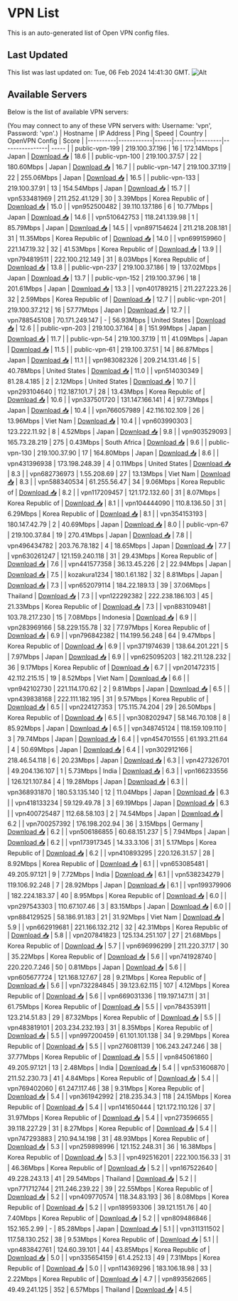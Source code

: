 # VPN List

This is an auto-generated list of Open VPN config files.

## Last Updated

This list was last updated on: Tue, 06 Feb 2024 14:41:30 GMT.
![Alt](https://repobeats.axiom.co/api/embed/186b98318ef1479477931607c1ad7d823f12451f.svg "Repobeats analytics image")

## Available Servers

Below is the list of available VPN servers:

(You may connect to any of these VPN servers with: Username: 'vpn', Password: 'vpn'.)
| Hostname | IP Address | Ping | Speed | Country | OpenVPN Config | Score |
|----------|------------|------|-------|---------|----------------| ----- |
| public-vpn-199 | 219.100.37.196 | 16 | 172.14Mbps | Japan | [Download 📥](./configs/server_0_JP.ovpn) | 18.6 |
| public-vpn-100 | 219.100.37.57 | 22 | 180.60Mbps | Japan | [Download 📥](./configs/server_1_JP.ovpn) | 16.7 |
| public-vpn-147 | 219.100.37.119 | 22 | 255.06Mbps | Japan | [Download 📥](./configs/server_2_JP.ovpn) | 16.5 |
| public-vpn-133 | 219.100.37.91 | 13 | 154.54Mbps | Japan | [Download 📥](./configs/server_3_JP.ovpn) | 15.7 |
| vpn533481969 | 211.252.41.129 | 30 | 3.39Mbps | Korea Republic of | [Download 📥](./configs/server_4_KR.ovpn) | 15.0 |
| vpn952500482 | 39.110.137.186 | 6 | 10.77Mbps | Japan | [Download 📥](./configs/server_5_JP.ovpn) | 14.6 |
| vpn510642753 | 118.241.139.98 | 1 | 85.79Mbps | Japan | [Download 📥](./configs/server_6_JP.ovpn) | 14.5 |
| vpn897154624 | 211.218.208.181 | 31 | 11.35Mbps | Korea Republic of | [Download 📥](./configs/server_7_KR.ovpn) | 14.0 |
| vpn699159960 | 221.147.19.32 | 32 | 41.53Mbps | Korea Republic of | [Download 📥](./configs/server_8_KR.ovpn) | 13.9 |
| vpn794819511 | 222.100.212.149 | 31 | 8.03Mbps | Korea Republic of | [Download 📥](./configs/server_9_KR.ovpn) | 13.8 |
| public-vpn-237 | 219.100.37.186 | 19 | 137.02Mbps | Japan | [Download 📥](./configs/server_10_JP.ovpn) | 13.7 |
| public-vpn-152 | 219.100.37.96 | 18 | 201.61Mbps | Japan | [Download 📥](./configs/server_11_JP.ovpn) | 13.3 |
| vpn401789215 | 211.227.223.26 | 32 | 2.59Mbps | Korea Republic of | [Download 📥](./configs/server_12_KR.ovpn) | 12.7 |
| public-vpn-201 | 219.100.37.212 | 16 | 57.77Mbps | Japan | [Download 📥](./configs/server_13_JP.ovpn) | 12.7 |
| vpn788545108 | 70.171.249.147 | - | 56.93Mbps | United States | [Download 📥](./configs/server_14_US.ovpn) | 12.6 |
| public-vpn-203 | 219.100.37.164 | 8 | 151.99Mbps | Japan | [Download 📥](./configs/server_15_JP.ovpn) | 11.7 |
| public-vpn-54 | 219.100.37.19 | 11 | 41.09Mbps | Japan | [Download 📥](./configs/server_16_JP.ovpn) | 11.5 |
| public-vpn-61 | 219.100.37.51 | 14 | 86.87Mbps | Japan | [Download 📥](./configs/server_17_JP.ovpn) | 11.1 |
| vpn983082326 | 209.214.131.46 | 5 | 40.78Mbps | United States | [Download 📥](./configs/server_18_US.ovpn) | 11.0 |
| vpn514030349 | 81.28.4.185 | 2 | 2.12Mbps | United States | [Download 📥](./configs/server_19_US.ovpn) | 10.7 |
| vpn293104640 | 112.187.101.7 | 28 | 13.43Mbps | Korea Republic of | [Download 📥](./configs/server_20_KR.ovpn) | 10.6 |
| vpn337501720 | 131.147.166.141 | 4 | 97.73Mbps | Japan | [Download 📥](./configs/server_21_JP.ovpn) | 10.4 |
| vpn766057989 | 42.116.102.109 | 26 | 13.96Mbps | Viet Nam | [Download 📥](./configs/server_22_VN.ovpn) | 10.4 |
| vpn603990303 | 123.222.11.92 | 8 | 4.52Mbps | Japan | [Download 📥](./configs/server_23_JP.ovpn) | 9.8 |
| vpn903529093 | 165.73.28.219 | 275 | 0.43Mbps | South Africa | [Download 📥](./configs/server_24_ZA.ovpn) | 9.6 |
| public-vpn-130 | 219.100.37.90 | 17 | 164.80Mbps | Japan | [Download 📥](./configs/server_25_JP.ovpn) | 8.6 |
| vpn431396938 | 173.198.248.39 | 4 | 0.11Mbps | United States | [Download 📥](./configs/server_26_US.ovpn) | 8.3 |
| vpn682736973 | 1.55.208.69 | 27 | 13.13Mbps | Viet Nam | [Download 📥](./configs/server_27_VN.ovpn) | 8.3 |
| vpn588340534 | 61.255.56.47 | 34 | 9.06Mbps | Korea Republic of | [Download 📥](./configs/server_28_KR.ovpn) | 8.2 |
| vpn117209457 | 121.172.132.60 | 31 | 8.07Mbps | Korea Republic of | [Download 📥](./configs/server_29_KR.ovpn) | 8.1 |
| vpn104444090 | 110.8.136.50 | 31 | 6.29Mbps | Korea Republic of | [Download 📥](./configs/server_30_KR.ovpn) | 8.1 |
| vpn354153193 | 180.147.42.79 | 2 | 40.69Mbps | Japan | [Download 📥](./configs/server_31_JP.ovpn) | 8.0 |
| public-vpn-67 | 219.100.37.84 | 19 | 270.41Mbps | Japan | [Download 📥](./configs/server_32_JP.ovpn) | 7.8 |
| vpn496434782 | 203.76.78.182 | 4 | 18.65Mbps | Japan | [Download 📥](./configs/server_33_JP.ovpn) | 7.7 |
| vpn630261247 | 121.159.240.118 | 31 | 29.43Mbps | Korea Republic of | [Download 📥](./configs/server_34_KR.ovpn) | 7.6 |
| vpn441577358 | 36.13.45.226 | 2 | 22.94Mbps | Japan | [Download 📥](./configs/server_35_JP.ovpn) | 7.5 |
| kozakura1234 | 180.1.61.182 | 32 | 8.81Mbps | Japan | [Download 📥](./configs/server_36_JP.ovpn) | 7.3 |
| vpn652079114 | 184.22.189.13 | 39 | 37.06Mbps | Thailand | [Download 📥](./configs/server_37_TH.ovpn) | 7.3 |
| vpn122292382 | 222.238.186.103 | 45 | 21.33Mbps | Korea Republic of | [Download 📥](./configs/server_38_KR.ovpn) | 7.3 |
| vpn883109481 | 103.78.217.230 | 15 | 7.08Mbps | Indonesia | [Download 📥](./configs/server_39_ID.ovpn) | 6.9 |
| vpn283969166 | 58.229.155.78 | 32 | 77.97Mbps | Korea Republic of | [Download 📥](./configs/server_40_KR.ovpn) | 6.9 |
| vpn796842382 | 114.199.56.248 | 64 | 9.47Mbps | Korea Republic of | [Download 📥](./configs/server_41_KR.ovpn) | 6.9 |
| vpn371974639 | 138.64.201.221 | 5 | 7.97Mbps | Japan | [Download 📥](./configs/server_42_JP.ovpn) | 6.9 |
| vpn625095203 | 182.211.128.232 | 36 | 9.17Mbps | Korea Republic of | [Download 📥](./configs/server_43_KR.ovpn) | 6.7 |
| vpn201472315 | 42.112.215.15 | 19 | 8.52Mbps | Viet Nam | [Download 📥](./configs/server_44_VN.ovpn) | 6.6 |
| vpn942102730 | 221.114.170.62 | 2 | 9.81Mbps | Japan | [Download 📥](./configs/server_45_JP.ovpn) | 6.5 |
| vpn439838168 | 222.111.182.195 | 31 | 9.57Mbps | Korea Republic of | [Download 📥](./configs/server_46_KR.ovpn) | 6.5 |
| vpn224127353 | 175.115.74.204 | 29 | 26.50Mbps | Korea Republic of | [Download 📥](./configs/server_47_KR.ovpn) | 6.5 |
| vpn308202947 | 58.146.70.108 | 8 | 85.92Mbps | Japan | [Download 📥](./configs/server_48_JP.ovpn) | 6.5 |
| vpn348745124 | 118.159.109.110 | 3 | 79.74Mbps | Japan | [Download 📥](./configs/server_49_JP.ovpn) | 6.4 |
| vpn454701555 | 61.193.211.64 | 4 | 50.69Mbps | Japan | [Download 📥](./configs/server_50_JP.ovpn) | 6.4 |
| vpn302912166 | 218.46.54.118 | 6 | 20.23Mbps | Japan | [Download 📥](./configs/server_51_JP.ovpn) | 6.3 |
| vpn427326701 | 49.204.136.107 | 1 | 5.73Mbps | India | [Download 📥](./configs/server_52_IN.ovpn) | 6.3 |
| vpn166233556 | 126.121.107.84 | 4 | 19.28Mbps | Japan | [Download 📥](./configs/server_53_JP.ovpn) | 6.3 |
| vpn368931870 | 180.53.135.140 | 12 | 11.04Mbps | Japan | [Download 📥](./configs/server_54_JP.ovpn) | 6.3 |
| vpn418133234 | 59.129.49.78 | 3 | 69.19Mbps | Japan | [Download 📥](./configs/server_55_JP.ovpn) | 6.3 |
| vpn400725487 | 112.68.58.103 | 2 | 74.54Mbps | Japan | [Download 📥](./configs/server_56_JP.ovpn) | 6.2 |
| vpn700257392 | 176.198.202.94 | 36 | 3.15Mbps | Germany | [Download 📥](./configs/server_57_DE.ovpn) | 6.2 |
| vpn506186855 | 60.68.151.237 | 5 | 7.94Mbps | Japan | [Download 📥](./configs/server_58_JP.ovpn) | 6.2 |
| vpn173917345 | 14.33.3.106 | 31 | 5.17Mbps | Korea Republic of | [Download 📥](./configs/server_59_KR.ovpn) | 6.2 |
| vpn410893295 | 220.126.31.57 | 28 | 8.92Mbps | Korea Republic of | [Download 📥](./configs/server_60_KR.ovpn) | 6.1 |
| vpn653085481 | 49.205.97.121 | 9 | 7.72Mbps | India | [Download 📥](./configs/server_61_IN.ovpn) | 6.1 |
| vpn538234279 | 119.106.92.248 | 7 | 28.92Mbps | Japan | [Download 📥](./configs/server_62_JP.ovpn) | 6.1 |
| vpn199379906 | 182.224.183.37 | 40 | 8.95Mbps | Korea Republic of | [Download 📥](./configs/server_63_KR.ovpn) | 6.0 |
| vpn297543303 | 110.67.107.46 | 3 | 83.15Mbps | Japan | [Download 📥](./configs/server_64_JP.ovpn) | 6.0 |
| vpn884129525 | 58.186.91.183 | 21 | 31.92Mbps | Viet Nam | [Download 📥](./configs/server_65_VN.ovpn) | 5.9 |
| vpn662919681 | 221.166.132.212 | 32 | 42.31Mbps | Korea Republic of | [Download 📥](./configs/server_66_KR.ovpn) | 5.8 |
| vpn207841823 | 125.134.251.107 | 27 | 21.68Mbps | Korea Republic of | [Download 📥](./configs/server_67_KR.ovpn) | 5.7 |
| vpn696996299 | 211.220.37.17 | 30 | 35.22Mbps | Korea Republic of | [Download 📥](./configs/server_68_KR.ovpn) | 5.6 |
| vpn741928740 | 220.220.7.246 | 50 | 0.81Mbps | Japan | [Download 📥](./configs/server_69_JP.ovpn) | 5.6 |
| vpn605677724 | 121.168.127.67 | 28 | 9.21Mbps | Korea Republic of | [Download 📥](./configs/server_70_KR.ovpn) | 5.6 |
| vpn732284845 | 39.123.62.115 | 107 | 4.12Mbps | Korea Republic of | [Download 📥](./configs/server_71_KR.ovpn) | 5.6 |
| vpn669031336 | 119.197.147.11 | 31 | 61.75Mbps | Korea Republic of | [Download 📥](./configs/server_72_KR.ovpn) | 5.5 |
| vpn784353911 | 123.214.51.83 | 29 | 87.32Mbps | Korea Republic of | [Download 📥](./configs/server_73_KR.ovpn) | 5.5 |
| vpn483819101 | 203.234.232.193 | 31 | 8.35Mbps | Korea Republic of | [Download 📥](./configs/server_74_KR.ovpn) | 5.5 |
| vpn997200459 | 61.101.101.138 | 34 | 9.29Mbps | Korea Republic of | [Download 📥](./configs/server_75_KR.ovpn) | 5.5 |
| vpn276081139 | 106.243.247.246 | 38 | 37.77Mbps | Korea Republic of | [Download 📥](./configs/server_76_KR.ovpn) | 5.5 |
| vpn845061860 | 49.205.97.121 | 13 | 2.48Mbps | India | [Download 📥](./configs/server_77_IN.ovpn) | 5.4 |
| vpn531606870 | 211.52.230.73 | 41 | 4.84Mbps | Korea Republic of | [Download 📥](./configs/server_78_KR.ovpn) | 5.4 |
| vpn769402060 | 61.247.117.46 | 38 | 9.31Mbps | Korea Republic of | [Download 📥](./configs/server_79_KR.ovpn) | 5.4 |
| vpn361942992 | 218.235.34.3 | 118 | 24.15Mbps | Korea Republic of | [Download 📥](./configs/server_80_KR.ovpn) | 5.4 |
| vpn141650444 | 121.172.110.126 | 37 | 31.97Mbps | Korea Republic of | [Download 📥](./configs/server_81_KR.ovpn) | 5.4 |
| vpn273596655 | 39.118.227.29 | 31 | 8.27Mbps | Korea Republic of | [Download 📥](./configs/server_82_KR.ovpn) | 5.4 |
| vpn747293883 | 210.94.14.198 | 31 | 48.93Mbps | Korea Republic of | [Download 📥](./configs/server_83_KR.ovpn) | 5.3 |
| vpn259898996 | 121.152.248.31 | 36 | 16.38Mbps | Korea Republic of | [Download 📥](./configs/server_84_KR.ovpn) | 5.3 |
| vpn492516201 | 222.100.156.33 | 31 | 46.36Mbps | Korea Republic of | [Download 📥](./configs/server_85_KR.ovpn) | 5.2 |
| vpn167522640 | 49.228.243.13 | 41 | 29.54Mbps | Thailand | [Download 📥](./configs/server_86_TH.ovpn) | 5.2 |
| vpn771712744 | 211.246.239.22 | 39 | 22.55Mbps | Korea Republic of | [Download 📥](./configs/server_87_KR.ovpn) | 5.2 |
| vpn409770574 | 118.34.83.193 | 36 | 8.08Mbps | Korea Republic of | [Download 📥](./configs/server_88_KR.ovpn) | 5.2 |
| vpn189593306 | 39.121.151.76 | 40 | 7.40Mbps | Korea Republic of | [Download 📥](./configs/server_89_KR.ovpn) | 5.2 |
| vpn809486846 | 152.165.2.99 | - | 85.28Mbps | Japan | [Download 📥](./configs/server_90_JP.ovpn) | 5.1 |
| vpn311311502 | 117.58.130.252 | 38 | 9.53Mbps | Korea Republic of | [Download 📥](./configs/server_91_KR.ovpn) | 5.1 |
| vpn483842761 | 124.60.39.101 | 44 | 43.85Mbps | Korea Republic of | [Download 📥](./configs/server_92_KR.ovpn) | 5.0 |
| vpn335654159 | 61.4.252.13 | 49 | 7.31Mbps | Korea Republic of | [Download 📥](./configs/server_93_KR.ovpn) | 5.0 |
| vpn114369296 | 183.106.18.98 | 33 | 2.22Mbps | Korea Republic of | [Download 📥](./configs/server_94_KR.ovpn) | 4.7 |
| vpn893562665 | 49.49.241.125 | 352 | 6.57Mbps | Thailand | [Download 📥](./configs/server_95_TH.ovpn) | 4.5 |
